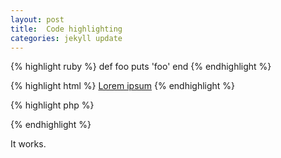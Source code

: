 ```yaml
---
layout: post
title:  Code highlighting
categories: jekyll update
---
```


{% highlight ruby %}
def foo
  puts 'foo'
end
{% endhighlight %}

{% highlight html %}
<a href="#">Lorem ipsum</a>
{% endhighlight %}

{% highlight php %}
<?php
phpinfo();
?>
{% endhighlight %}

It works.
